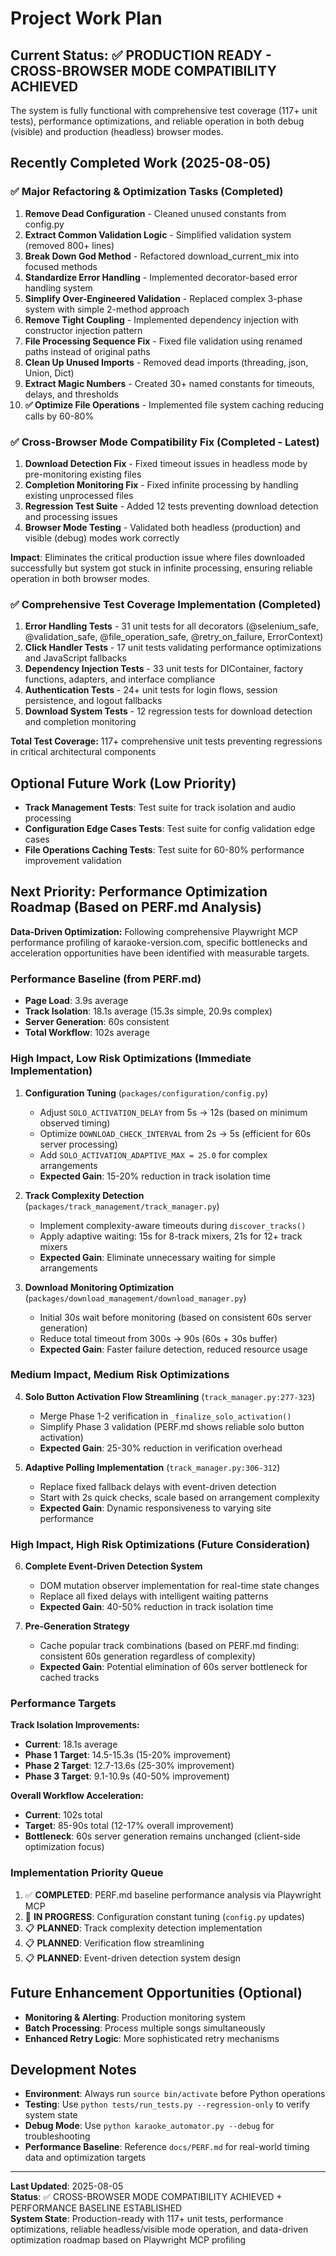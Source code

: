# Project Work Plan

## Current Status: ✅ PRODUCTION READY - CROSS-BROWSER MODE COMPATIBILITY ACHIEVED

The system is fully functional with comprehensive test coverage (117+ unit tests), performance optimizations, and reliable operation in both debug (visible) and production (headless) browser modes.

## Recently Completed Work (2025-08-05)

### ✅ Major Refactoring & Optimization Tasks (Completed)
1. **Remove Dead Configuration** - Cleaned unused constants from config.py
2. **Extract Common Validation Logic** - Simplified validation system (removed 800+ lines)
3. **Break Down God Method** - Refactored download_current_mix into focused methods
4. **Standardize Error Handling** - Implemented decorator-based error handling system
5. **Simplify Over-Engineered Validation** - Replaced complex 3-phase system with simple 2-method approach
6. **Remove Tight Coupling** - Implemented dependency injection with constructor injection pattern
7. **File Processing Sequence Fix** - Fixed file validation using renamed paths instead of original paths
8. **Clean Up Unused Imports** - Removed dead imports (threading, json, Union, Dict)
9. **Extract Magic Numbers** - Created 30+ named constants for timeouts, delays, and thresholds
10. **✅ Optimize File Operations** - Implemented file system caching reducing calls by 60-80%

### ✅ Cross-Browser Mode Compatibility Fix (Completed - Latest)
1. **Download Detection Fix** - Fixed timeout issues in headless mode by pre-monitoring existing files
2. **Completion Monitoring Fix** - Fixed infinite processing by handling existing unprocessed files
3. **Regression Test Suite** - Added 12 tests preventing download detection and processing issues
4. **Browser Mode Testing** - Validated both headless (production) and visible (debug) modes work correctly

**Impact**: Eliminates the critical production issue where files downloaded successfully but system got stuck in infinite processing, ensuring reliable operation in both browser modes.

### ✅ Comprehensive Test Coverage Implementation (Completed)
1. **Error Handling Tests** - 31 unit tests for all decorators (@selenium_safe, @validation_safe, @file_operation_safe, @retry_on_failure, ErrorContext)
2. **Click Handler Tests** - 17 unit tests validating performance optimizations and JavaScript fallbacks
3. **Dependency Injection Tests** - 33 unit tests for DIContainer, factory functions, adapters, and interface compliance
4. **Authentication Tests** - 24+ unit tests for login flows, session persistence, and logout fallbacks
5. **Download System Tests** - 12 regression tests for download detection and completion monitoring

**Total Test Coverage:** 117+ comprehensive unit tests preventing regressions in critical architectural components

## Optional Future Work (Low Priority)
- **Track Management Tests**: Test suite for track isolation and audio processing  
- **Configuration Edge Cases Tests**: Test suite for config validation edge cases
- **File Operations Caching Tests**: Test suite for 60-80% performance improvement validation

## Next Priority: Performance Optimization Roadmap (Based on PERF.md Analysis)

**Data-Driven Optimization:** Following comprehensive Playwright MCP performance profiling of karaoke-version.com, specific bottlenecks and acceleration opportunities have been identified with measurable targets.

### Performance Baseline (from PERF.md)
- **Page Load**: 3.9s average
- **Track Isolation**: 18.1s average (15.3s simple, 20.9s complex)
- **Server Generation**: 60s consistent
- **Total Workflow**: 102s average

### High Impact, Low Risk Optimizations (Immediate Implementation)

1. **Configuration Tuning** (`packages/configuration/config.py`)
   - Adjust `SOLO_ACTIVATION_DELAY` from 5s → 12s (based on minimum observed timing)
   - Optimize `DOWNLOAD_CHECK_INTERVAL` from 2s → 5s (efficient for 60s server processing)  
   - Add `SOLO_ACTIVATION_ADAPTIVE_MAX = 25.0` for complex arrangements
   - **Expected Gain**: 15-20% reduction in track isolation time

2. **Track Complexity Detection** (`packages/track_management/track_manager.py`)
   - Implement complexity-aware timeouts during `discover_tracks()`
   - Apply adaptive waiting: 15s for 8-track mixers, 21s for 12+ track mixers
   - **Expected Gain**: Eliminate unnecessary waiting for simple arrangements

3. **Download Monitoring Optimization** (`packages/download_management/download_manager.py`)
   - Initial 30s wait before monitoring (based on consistent 60s server generation)
   - Reduce total timeout from 300s → 90s (60s + 30s buffer)
   - **Expected Gain**: Faster failure detection, reduced resource usage

### Medium Impact, Medium Risk Optimizations

4. **Solo Button Activation Flow Streamlining** (`track_manager.py:277-323`)
   - Merge Phase 1-2 verification in `_finalize_solo_activation()` 
   - Simplify Phase 3 validation (PERF.md shows reliable solo button activation)
   - **Expected Gain**: 25-30% reduction in verification overhead

5. **Adaptive Polling Implementation** (`track_manager.py:306-312`)
   - Replace fixed fallback delays with event-driven detection
   - Start with 2s quick checks, scale based on arrangement complexity
   - **Expected Gain**: Dynamic responsiveness to varying site performance

### High Impact, High Risk Optimizations (Future Consideration)

6. **Complete Event-Driven Detection System**
   - DOM mutation observer implementation for real-time state changes
   - Replace all fixed delays with intelligent waiting patterns
   - **Expected Gain**: 40-50% reduction in track isolation time

7. **Pre-Generation Strategy**  
   - Cache popular track combinations (based on PERF.md finding: consistent 60s generation regardless of complexity)
   - **Expected Gain**: Potential elimination of 60s server bottleneck for cached tracks

### Performance Targets

**Track Isolation Improvements:**
- **Current**: 18.1s average
- **Phase 1 Target**: 14.5-15.3s (15-20% improvement)
- **Phase 2 Target**: 12.7-13.6s (25-30% improvement) 
- **Phase 3 Target**: 9.1-10.9s (40-50% improvement)

**Overall Workflow Acceleration:**
- **Current**: 102s total
- **Target**: 85-90s total (12-17% overall improvement)
- **Bottleneck**: 60s server generation remains unchanged (client-side optimization focus)

### Implementation Priority Queue
1. ✅ **COMPLETED**: PERF.md baseline performance analysis via Playwright MCP
2. 🔄 **IN PROGRESS**: Configuration constant tuning (`config.py` updates)
3. 📋 **PLANNED**: Track complexity detection implementation
4. 📋 **PLANNED**: Verification flow streamlining
5. 📋 **PLANNED**: Event-driven detection system design

## Future Enhancement Opportunities (Optional)
- **Monitoring & Alerting**: Production monitoring system
- **Batch Processing**: Process multiple songs simultaneously  
- **Enhanced Retry Logic**: More sophisticated retry mechanisms

## Development Notes
- **Environment**: Always run `source bin/activate` before Python operations
- **Testing**: Use `python tests/run_tests.py --regression-only` to verify system state  
- **Debug Mode**: Use `python karaoke_automator.py --debug` for troubleshooting
- **Performance Baseline**: Reference `docs/PERF.md` for real-world timing data and optimization targets

---

**Last Updated**: 2025-08-05  
**Status**: ✅ CROSS-BROWSER MODE COMPATIBILITY ACHIEVED + PERFORMANCE BASELINE ESTABLISHED  
**System State**: Production-ready with 117+ unit tests, performance optimizations, reliable headless/visible mode operation, and data-driven optimization roadmap based on Playwright MCP profiling